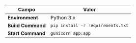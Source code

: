 | Campo             | Valor                             |
| ----------------- | --------------------------------- |
| **Environment**   | Python 3.x                        |
| **Build Command** | `pip install -r requirements.txt` |
| **Start Command** | `gunicorn app:app`                |
